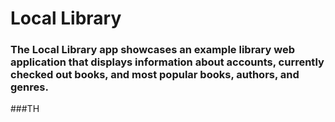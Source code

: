 # Local Library
### The Local Library app showcases an example library web application that displays information about accounts, currently checked out books, and most popular books, authors, and genres.

###TH